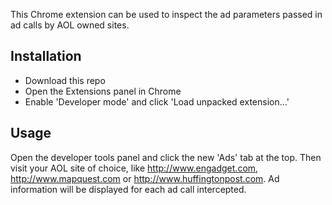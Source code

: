 This Chrome extension can be used to inspect the ad parameters passed in ad calls by AOL owned sites. 

## Installation
- Download this repo
- Open the Extensions panel in Chrome
- Enable 'Developer mode' and click 'Load unpacked extension...' 

## Usage

Open the developer tools panel and click the new 'Ads' tab at the top. Then visit your AOL site of choice, like <http://www.engadget.com>, <http://www.mapquest.com> or <http://www.huffingtonpost.com>. Ad information will be displayed for each ad call intercepted.
